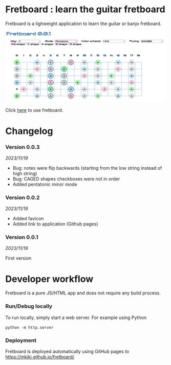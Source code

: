 # Fretboard : learn the guitar fretboard

Fretboard is a lighweight application to learn the guitar or banjo fretboard.

![Screenshot of the application.](doc/fretboard.png)

Click [here](https://mkiki.github.io/fretboard/) to use fretboard.

# Changelog

### Version 0.0.3
_2023/11/19_

* Bug: notes were flip backwards (starting from the low string instead of high string)
* Bug: CAGED shapes checkboxes were not in order
* Added pentatonic minor mode

### Version 0.0.2
_2023/11/19_

* Added favicon
* Added link to application (Github pages)

### Version 0.0.1
_2023/11/19_

First version

# Developer workflow
Fretboard is a pure JS/HTML app and does not require any build process.

### Run/Debug locally
To run locally, simply start a web server. For example using Python
```
python -m http.server
```

### Deployment

Fretboard is deployed automatically using GitHub pages to https://mkiki.github.io/fretboard/

